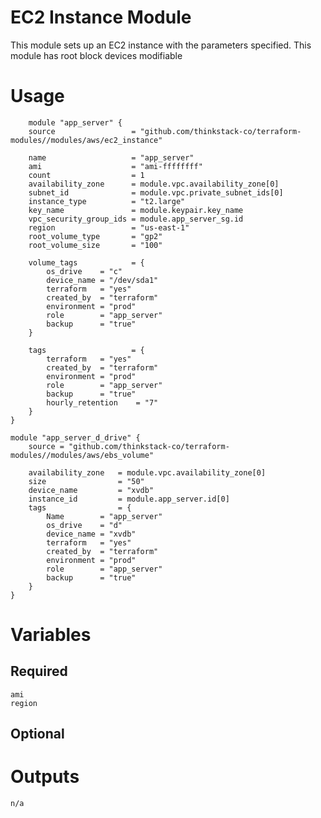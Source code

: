 EC2 Instance Module
=================

This module sets up an EC2 instance with the parameters specified. This module has root block devices modifiable


# Usage
        module "app_server" {
        source                 = "github.com/thinkstack-co/terraform-modules//modules/aws/ec2_instance"
            
        name                   = "app_server"
        ami                    = "ami-ffffffff"
        count                  = 1
        availability_zone      = module.vpc.availability_zone[0]
        subnet_id              = module.vpc.private_subnet_ids[0]
        instance_type          = "t2.large"
        key_name               = module.keypair.key_name
        vpc_security_group_ids = module.app_server_sg.id
        region                 = "us-east-1"
        root_volume_type       = "gp2"
        root_volume_size       = "100"

        volume_tags            = {
            os_drive    = "c"
            device_name = "/dev/sda1"
            terraform   = "yes"
            created_by  = "terraform"
            environment = "prod"
            role        = "app_server"
            backup      = "true"
        }
        
        tags                   = {
            terraform   = "yes"
            created_by  = "terraform"
            environment = "prod"
            role        = "app_server"
            backup      = "true"
            hourly_retention    = "7"
        }
    }

    module "app_server_d_drive" {
        source = "github.com/thinkstack-co/terraform-modules//modules/aws/ebs_volume"

        availability_zone   = module.vpc.availability_zone[0]
        size                = "50"
        device_name         = "xvdb"
        instance_id         = module.app_server.id[0]
        tags                = {
            Name        = "app_server"
            os_drive    = "d"
            device_name = "xvdb"
            terraform   = "yes"
            created_by  = "terraform"
            environment = "prod"
            role        = "app_server"
            backup      = "true"
        }
    }

# Variables
## Required
    ami
    region

## Optional

# Outputs
    n/a
